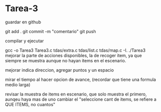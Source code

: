 # Tarea-3

guardar en github

 git add .
 git commit -m "comentario"
 git push

compilar y ejecutar

  gcc -o Tarea3 Tarea3.c tdas/extra.c tdas/list.c tdas/map.c -I.
  ./Tarea3
mejorar la parte de acciones disponibles, la de recoger item, ya que siempre se muestra aunque no hayan items en el escenario.

mejorar indica direccion, agregar puntos y un espacio

mirar el tiempo al hacer opcion de avance, (recordar que tiene una formula medio larga)

revisar la muestra de items en escenario, que solo muestra el primero, aunqeu haya mas de uno
cambiar el "seleccione cant de items, se refiere a QUE ITEMS, no cuantos"
